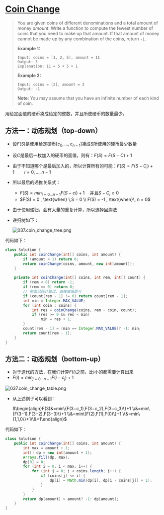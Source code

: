 # [Coin Change][1]

> You are given coins of different denominations and a total amount of money *amount*. Write a function to compute the fewest number of coins that you need to make up that amount. If that amount of money cannot be made up by any combination of the coins, return `-1`.
>
> **Example 1:**
>
> ```
> Input: coins = [1, 2, 5], amount = 11
> Output: 3 
> Explanation: 11 = 5 + 5 + 1
> ```
>
> **Example 2:**
>
> ```
> Input: coins = [2], amount = 3
> Output: -1
> ```
>
> **Note**:
> You may assume that you have an infinite number of each kind of coin.

用给定面值的硬币凑成给定的整数，并且所使硬币的数量最少。



## 方法一：动态规划（top-down）

* 设$F(S)$是使用给定硬币$[c_0, ...,c_{n-1}]$凑成$S$所使用的硬币最少数量

* 设$C$是最后一枚加入的硬币的面值，则有：$F(S) = F(S - C)  + 1$

* 由于不知道哪个是最后加入的，所以计算所有的可能：$F(S) = F(S - C_i) + 1\qquad i = 0,...,n-1$

* 所以最后的递推关系式：

  * $F(S)=min_{i=0...n−1}F(S−ci)+1 \quad \text{并且} S−C_i≥0$
  * $F(S) = 0 , \text{when} \,S = 0 \\ F(S) = -1 , \text{when}\, n = 0$

* 由于使用递归，会有大量的重复计算，所以选择回溯法

* 递归树如下：

  ![037.coin_change_tree.png](G:\TLX\Documents\MarkDown\note\LeetCode\img\037.coin_change_tree.png)

代码如下：

```java
class Solution {
    public int coinChange(int[] coins, int amount) {
        if (amount < 1) return 0;
        return coinChange(coins, amount, new int[amount]);
    }
    
    private int coinChange(int[] coins, int rem, int[] count) {
        if (rem < 0) return -1;
        if (rem == 0) return 0;
        // 前面已经计算过，直接取值即可
        if (count[rem - 1] != 0) return count[rem - 1];
        int min = Integer.MAX_VALUE;
        for (int coin : coins) {
            int res = coinChange(coins, rem - coin, count);
            if (res >= 0 && res < min)
                min = res + 1;
        }
        count[rem - 1] = (min == Integer.MAX_VALUE)? -1: min;
        return count[rem - 1];
    }
}
```



## 方法二：动态规划（bottom-up）

* 对于迭代的方法，在我们计算$F(i)$之前，比i小的都需要计算出来
* $F(i)=min_{j=0...n−1}F(i−c_j)+1$

![037.coin_change_table.png](G:\TLX\Documents\MarkDown\note\LeetCode\img\037.coin_change_table.png)

* 从上述例子可以看到：

  $\begin{align}F(3)&=min\{F(3−c_1),F(3−c_2),F(3−c_3)\}+1 \\&=min\{F(3−1),F(3−2),F(3−3)\}+1 \\&=min\{F(2),F(1),F(0)\}+1 \\&=min\{1,1,0\}+1\\&=1\end{align}$



代码如下：

```java
class Solution {
    public int coinChange(int[] coins, int amount) {
        int max = amount + 1;
        int[] dp = new int[amount + 1];
        Arrays.fill(dp, max);
        dp[0] = 0;
        for (int i = 0; i < max; i++) {
            for (int j = 0; j < coins.length; j++) {
                if (coins[j] <= i) {
                    dp[i] = Math.min(dp[i], dp[i - coins[j]] + 1);
                }
            }
        }
        return dp[amount] > amount? -1: dp[amount];     
    }
}
```









[1]: https://leetcode.com/problems/coin-change/
